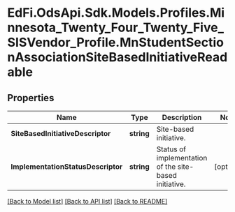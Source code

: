 # EdFi.OdsApi.Sdk.Models.Profiles.Minnesota_Twenty_Four_Twenty_Five_SISVendor_Profile.MnStudentSectionAssociationSiteBasedInitiativeReadable

## Properties

Name | Type | Description | Notes
------------ | ------------- | ------------- | -------------
**SiteBasedInitiativeDescriptor** | **string** | Site-based initiative. | 
**ImplementationStatusDescriptor** | **string** | Status of implementation of the site-based initiative. | [optional] 

[[Back to Model list]](../README.md#documentation-for-models) [[Back to API list]](../README.md#documentation-for-api-endpoints) [[Back to README]](../README.md)

